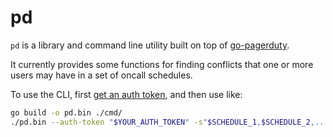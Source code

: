 # pd

`pd` is a library and command line utility built on top of [go-pagerduty].

It currently provides some functions for finding conflicts that one or more
users may have in a set of oncall schedules.

To use the CLI, first [get an auth token][auth_setup], and then use like:

```bash
go build -o pd.bin ./cmd/
./pd.bin --auth-token "$YOUR_AUTH_TOKEN" -s"$SCHEDULE_1,$SCHEDULE_2,..."
```

[go-pagerduty]: https://github.com/PagerDuty/go-pagerduty
[auth_setup]: https://support.pagerduty.com/docs/generating-api-keys#generating-a-personal-rest-api-key
